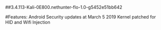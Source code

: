 ##3.4.113-Kali-0E800.nethunter-flo-1.0-g5452e51bb642

#Features: 
Android Security updates at March 5 2019
Kernel patched for HID and Wifi Injection

